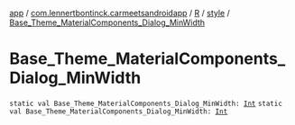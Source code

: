 [app](../../../index.md) / [com.lennertbontinck.carmeetsandroidapp](../../index.md) / [R](../index.md) / [style](index.md) / [Base_Theme_MaterialComponents_Dialog_MinWidth](./-base_-theme_-material-components_-dialog_-min-width.md)

# Base_Theme_MaterialComponents_Dialog_MinWidth

`static val Base_Theme_MaterialComponents_Dialog_MinWidth: `[`Int`](https://kotlinlang.org/api/latest/jvm/stdlib/kotlin/-int/index.html)
`static val Base_Theme_MaterialComponents_Dialog_MinWidth: `[`Int`](https://kotlinlang.org/api/latest/jvm/stdlib/kotlin/-int/index.html)